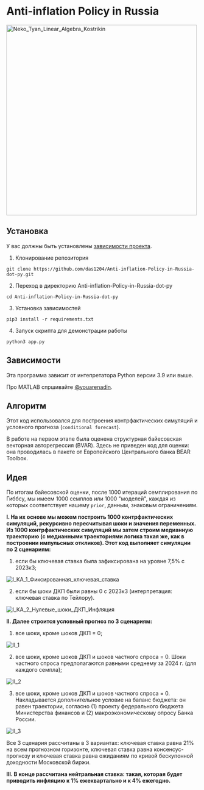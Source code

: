 # Anti-inflation Policy in Russia
<img src="https://raw.githubusercontent.com/cat-milk/Anime-Girls-Holding-Programming-Books/master/Math/Neko_Tyan_Linear_Algebra_Kostrikin.png" width="500" alt="Neko_Tyan_Linear_Algebra_Kostrikin">

<!--Установка-->
## Установка
У вас должны быть установлены [зависимости проекта](https://github.com/das1204/Anti-inflation-Policy-in-Russia-dot-py#зависимости).

1. Клонирование репозитория 

```git clone https://github.com/das1204/Anti-inflation-Policy-in-Russia-dot-py.git```

2. Переход в директорию Anti-inflation-Policy-in-Russia-dot-py

```cd Anti-inflation-Policy-in-Russia-dot-py```

3. Установка зависимостей

```pip3 install -r requirements.txt```

4. Запуск скрипта для демонстрации работы

```python3 app.py```

<!--зависимости-->
## Зависимости
Эта программа зависит от интепретатора Python версии 3.9 или выше.

Про MATLAB спршивайте [@youarenadin](https://github.com/youarenadin).

<!--Логика работы-->
## Алгоритм
Этот код использовался для построения контрфактических симуляций и условного прогноза (```conditional forecast```).


В работе на первом этапе была оценена структурная байесовская векторная авторегрессия (BVAR). Здесь не приведен код для оценки: она проводилась в пакете от Европейского Центрального банка BEAR Toolbox. 


## Идея
По итогам байесовской оценки, после 1000 итераций семплирования по Гиббсу, мы имеем 1000 семплов или 1000 "моделей", каждая из которых соответствует нашему ```prior```, данным, знаковым ограничениям. 


__I. На их основе мы можем построить 1000 контрфактических симуляций, рекурсивно пересчитывая шоки и значения переменных. Из 1000 контрфактических симуляций мы затем строим медианную траекторию (с медианными траекториями логика такая же, как в построении импульсных откликов). Этот код выполняет симуляции по 2 сценариям:__

1) если бы ключевая ставка была зафиксирована на уровне 7,5% с 2023к3;

![I_КА_1_Фиксированная_ключевая_ставка](./charts/I_КА_1_Фиксированная_ключевая_ставка.png)

2) если бы шоки ДКП были равны 0 с 2023к3 (интерпретация: ключевая ставка по Тейлору).

![I_КА_2_Нулевые_шоки_ДКП_Инфляция](./charts/I_КА_2_Нулевые_шоки_ДКП_Инфляция.png)


__II. Далее строится условный прогноз по 3 сценариям:__

1) все шоки, кроме шоков ДКП = 0;

![II_1](./charts/II_УП_1_Инфляция.png)

2) все шоки, кроме шоков ДКП и шоков частного спроса = 0. Шоки частного спроса предполагаются равными среднему за 2024 г. (для каждого семпла);

![II_2](./charts/II_УП_2.png)

3) все шоки, кроме шоков ДКП и шоков частного спроса = 0. Накладывается дополнительное условие на баланс бюджета: он равен траектории, согласно (1) проекту федерального бюджета Министерства финансов и (2) макроэкономическому опросу Банка России.

![II_3](./charts/II_УП_3.png)


Все 3 сценария рассчитаны в 3 вариантах: ключевая ставка равна 21% на всем прогнозном горизонте, ключевая ставка равна консенсус-прогнозу и ключевая ставка равна ожиданиям по кривой бескупонной доходности Московской биржи.

__III. В конце рассчитана нейтральная ставка: такая, которая будет приводить инфляцию к 1% ежеквартально и к 4% ежегодно.__
